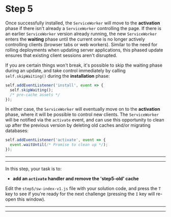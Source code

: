 # Step 5

Once successfully installed, the `ServiceWorker` will move to the **activation** phase if there isn't already a `ServiceWorker` controlling the page. If there is an earlier `ServiceWorker` version already running, the new `ServiceWorker` enters the **waiting** phase until the current one is no longer actively controlling clients (browser tabs or web workers). Similar to the need for rolling deployments when updating server applications, this phased update ensures that existing client sessions aren't disrupted.

If you are certain things won't break, it's possible to skip the waiting phase during an update, and take control immediately by calling `self.skipWaiting()` during the **installation** phase:

```js
self.addEventListener('install', event => {
  self.skipWaiting();
  /* pre-cache assets */
});
```

In either case, the `ServiceWorker` will eventually move on to the **activation** phase, where it will be possible to control new clients. The `ServiceWorker` will be notified via the `activate` event, and can use this opportunity to clean up after the previous version by deleting old caches and/or migrating databases:

```js
self.addEventListener('activate', event => {
  event.waitUntil(/* Promise to clean up */);
});

```

---
---

In this step, your task is to:

- **add an `activate` handler and remove the 'step5-old' cache**

Edit the `step5/sw-index-v1.js` file with your solution code, and press the `T` key to see if you're ready for the next challenge (pressing the `I` key will re-open this window).

---
---